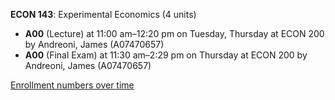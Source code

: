 **ECON 143**: Experimental Economics (4 units)

- **A00** (Lecture) at 11:00 am–12:20 pm on Tuesday, Thursday at ECON 200 by Andreoni, James (A07470657)
- **A00** (Final Exam) at 11:30 am–2:29 pm on Thursday at ECON 200 by Andreoni, James (A07470657)

[Enrollment numbers over time](./ECON143.tsv)
